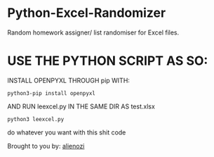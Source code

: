 # Python-Excel-Randomizer
Random homework assigner/ list randomiser for Excel files.

# USE THE PYTHON SCRIPT AS SO:

INSTALL OPENPYXL THROUGH pip WITH:

    python3-pip install openpyxl

AND RUN leexcel.py IN THE SAME DIR AS test.xlsx

    python3 leexcel.py

do whatever you want with this shit code

Brought to you by:
[alienozi](http://alienozi.c1.biz/)
